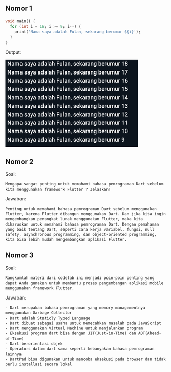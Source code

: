 ## Nomor 1 

```dart
void main() {
  for (int i = 18; i >= 9; i--) {
    print('Nama saya adalah Fulan, sekarang berumur ${i}');
  }
}
```

Output: 

![Output](/img/pertemuan2-nomor1.png)



## Nomor 2

Soal: 

    Mengapa sangat penting untuk memahami bahasa pemrograman Dart sebelum kita menggunakan framework Flutter ? Jelaskan!

Jawaban: 

    Penting untuk memahami bahasa pemrograman Dart sebelum menggunakan Flutter, karena Flutter dibangun menggunakan Dart. Dan jika kita ingin mengembangkan perangkat lunak menggunakan Flutter, maka kita diharuskan untuk memahami bahasa pemrograman Dart. Dengan pemahaman yang baik tentang Dart, seperti cara kerja variabel, fungsi, null safety, asynchronous programming, dan object-oriented programming, kita bisa lebih mudah mengembangkan aplikasi Flutter.



## Nomor 3 

Soal: 

    Rangkumlah materi dari codelab ini menjadi poin-poin penting yang dapat Anda gunakan untuk membantu proses pengembangan aplikasi mobile menggunakan framework Flutter.

Jawaban:

    - Dart merupakan bahasa pemrograman yang memory managementnya menggunakan Garbage Collector
    - Dart adalah Staticly Typed Language
    - Dart dibuat sebagai usaha untuk memecahkan masalah pada JavaScript
    - Dart menggunakan Virtual Machine untuk menjalankan program 
    - Eksekusi program dart bisa dengan JIT(Just-in-Time) dan AOT(Ahead-of-Time)
    - Dart berorientasi objek
    - Operators dalam dart sama seperti kebanyakan bahasa pemrograman lainnya
    - DartPad bisa digunakan untuk mencoba eksekusi pada browser dan tidak perlu installasi secara lokal

